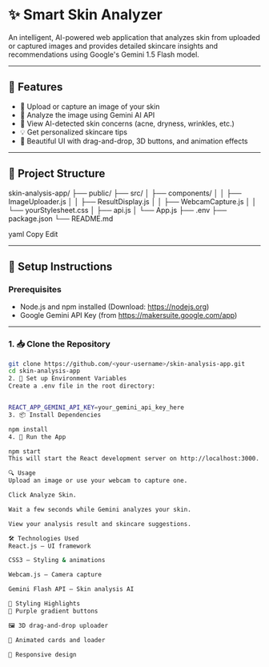 
# ✨ Smart Skin Analyzer

An intelligent, AI-powered web application that analyzes skin from uploaded or captured images and provides detailed skincare insights and recommendations using Google's Gemini 1.5 Flash model.

---

## 🧪 Features

- 📸 Upload or capture an image of your skin
- 🤖 Analyze the image using Gemini AI API
- 🧾 View AI-detected skin concerns (acne, dryness, wrinkles, etc.)
- 💡 Get personalized skincare tips
- 🎨 Beautiful UI with drag-and-drop, 3D buttons, and animation effects

---

## 📂 Project Structure

skin-analysis-app/
├── public/
├── src/
│ ├── components/
│ │ ├── ImageUploader.js
│ │ ├── ResultDisplay.js
│ │ ├── WebcamCapture.js
│ │ └── yourStylesheet.css
│ ├── api.js
│ └── App.js
├── .env
├── package.json
└── README.md

yaml
Copy
Edit

---

## 🔧 Setup Instructions

### Prerequisites
- Node.js and npm installed (Download: https://nodejs.org)
- Google Gemini API Key (from https://makersuite.google.com/app)

---

### 1. 📥 Clone the Repository

```bash
git clone https://github.com/<your-username>/skin-analysis-app.git
cd skin-analysis-app
2. 🔑 Set up Environment Variables
Create a .env file in the root directory:


REACT_APP_GEMINI_API_KEY=your_gemini_api_key_here
3. 📦 Install Dependencies

npm install
4. 🧪 Run the App

npm start
This will start the React development server on http://localhost:3000.

🔍 Usage
Upload an image or use your webcam to capture one.

Click Analyze Skin.

Wait a few seconds while Gemini analyzes your skin.

View your analysis result and skincare suggestions.

🛠 Technologies Used
React.js – UI framework

CSS3 – Styling & animations

Webcam.js – Camera capture

Gemini Flash API – Skin analysis AI

🌈 Styling Highlights
🎨 Purple gradient buttons

🖼️ 3D drag-and-drop uploader

🧊 Animated cards and loader

📱 Responsive design
